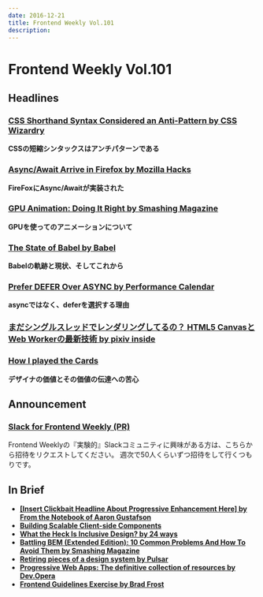 ```yaml
---
date: 2016-12-21
title: Frontend Weekly Vol.101
description: 
---
```


# Frontend Weekly Vol.101

## Headlines

### [CSS Shorthand Syntax Considered an Anti-Pattern by CSS Wizardry](http://csswizardry.com/2016/12/css-shorthand-syntax-considered-an-anti-pattern/)

**CSSの短縮シンタックスはアンチパターンである**

### [Async/Await Arrive in Firefox by Mozilla Hacks](https://hacks.mozilla.org/2016/12/asyncawait-arrive-in-firefox/)

**FireFoxにAsync/Awaitが実装された**

### [GPU Animation: Doing It Right by Smashing Magazine](https://www.smashingmagazine.com/2016/12/gpu-animation-doing-it-right/)

**GPUを使ってのアニメーションについて**

### [The State of Babel by Babel](https://babeljs.io/blog/2016/12/07/the-state-of-babel)

**Babelの軌跡と現状、そしてこれから**

### [Prefer DEFER Over ASYNC by Performance Calendar](http://calendar.perfplanet.com/2016/prefer-defer-over-async/)

**asyncではなく、deferを選択する理由**

### [まだシングルスレッドでレンダリングしてるの？ HTML5 CanvasとWeb Workerの最新技術 by pixiv inside](http://inside.pixiv.net/entry/2016/12/13/180815)



### [How I played the Cards](https://medium.com/@kausalyapriya31/how-i-played-the-cards-2d93c9d0e144#.dnjqd8nhv)

**デザイナの価値とその価値の伝達への苦心**

## Announcement

### [Slack for Frontend Weekly (PR)](https://studiomohawk.typeform.com/to/Kj8Gaj)

Frontend Weeklyの『実験的』Slackコミュニティに興味がある方は、こちらから招待をリクエストしてください。 週次で50人くらいずつ招待をして行くつもりです。

## In Brief

* [**[Insert Clickbait Headline About Progressive Enhancement Here] by From the Notebook of Aaron Gustafson**](https://www.aaron-gustafson.com/notebook/insert-clickbait-headline-about-progressive-enhancement-here/)
* [**Building Scalable Client-side Components**](https://blog.codeminer42.com/building-scalable-client-side-components-615e472e7106#.xgr2peslq)
* [**What the Heck Is Inclusive Design? by 24 ways**](https://24ways.org/2016/what-the-heck-is-inclusive-design/)
* [**Battling BEM (Extended Edition): 10 Common Problems And How To Avoid Them by Smashing Magazine**](https://www.smashingmagazine.com/2016/06/battling-bem-extended-edition-common-problems-and-how-to-avoid-them/)
* [**Retiring pieces of a design system by Pulsar**](https://medium.com/pulsar/retiring-pieces-of-a-design-system-d5ebb080d755#.reitu3plm)
* [**Progressive Web Apps: The definitive collection of resources by Dev.Opera**](https://dev.opera.com/articles/pwa-resources/?utm_medium=email&utm_source=frontendfocus)
* [**Frontend Guidelines Exercise by Brad Frost**](http://bradfrost.com/blog/post/frontend-guidelines-exercise/?utm_campaign=Issue-241&utm_medium=email&utm_source=CSS-Weekly)
